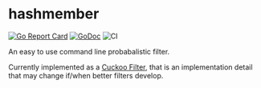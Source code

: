 # hashmember

[![Go Report Card](https://goreportcard.com/badge/github.com/donatj/hashmember)](https://goreportcard.com/report/github.com/donatj/hashmember)
[![GoDoc](https://godoc.org/github.com/donatj/hashmember?status.svg)](https://godoc.org/github.com/donatj/hashmember)
![CI](https://github.com/donatj/hashmember/workflows/CI/badge.svg)

An easy to use command line probabalistic filter.

Currently implemented as a [Cuckoo Filter](https://github.com/seiflotfy/cuckoofilter), that is an implementation detail that may change if/when better filters develop.

